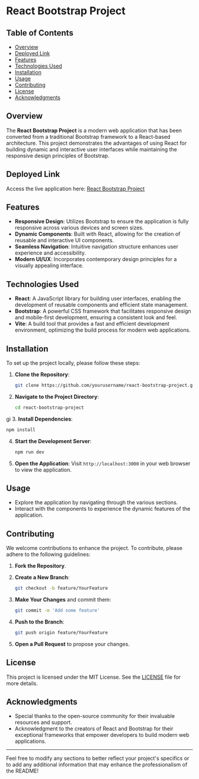 # React Bootstrap Project

## Table of Contents
- [Overview](#overview)
- [Deployed Link](#deployed-link)
- [Features](#features)
- [Technologies Used](#technologies-used)
- [Installation](#installation)
- [Usage](#usage)
- [Contributing](#contributing)
- [License](#license)
- [Acknowledgments](#acknowledgments)

## Overview
The **React Bootstrap Project** is a modern web application that has been converted from a traditional Bootstrap framework to a React-based architecture. This project demonstrates the advantages of using React for building dynamic and interactive user interfaces while maintaining the responsive design principles of Bootstrap.

## Deployed Link
Access the live application here: [React Bootstrap Project](https://react-bootstrap-project-lake.vercel.app/)

## Features
- **Responsive Design**: Utilizes Bootstrap to ensure the application is fully responsive across various devices and screen sizes.
- **Dynamic Components**: Built with React, allowing for the creation of reusable and interactive UI components.
- **Seamless Navigation**: Intuitive navigation structure enhances user experience and accessibility.
- **Modern UI/UX**: Incorporates contemporary design principles for a visually appealing interface.

## Technologies Used
- **React**: A JavaScript library for building user interfaces, enabling the development of reusable components and efficient state management.
- **Bootstrap**: A powerful CSS framework that facilitates responsive design and mobile-first development, ensuring a consistent look and feel.
- **Vite**: A build tool that provides a fast and efficient development environment, optimizing the build process for modern web applications.

## Installation
To set up the project locally, please follow these steps:

1. **Clone the Repository**:
   ```bash
   git clone https://github.com/yourusername/react-bootstrap-project.git
   ```

2. **Navigate to the Project Directory**:
   ```bash
   cd react-bootstrap-project
   ```
gi
3. **Install Dependencies**:
   ```bash
   npm install
   ```

4. **Start the Development Server**:
   ```bash
   npm run dev
   ```

5. **Open the Application**:
   Visit `http://localhost:3000` in your web browser to view the application.

## Usage
- Explore the application by navigating through the various sections.
- Interact with the components to experience the dynamic features of the application.

## Contributing
We welcome contributions to enhance the project. To contribute, please adhere to the following guidelines:

1. **Fork the Repository**.
2. **Create a New Branch**:
   ```bash
   git checkout -b feature/YourFeature
   ```

3. **Make Your Changes** and commit them:
   ```bash
   git commit -m 'Add some feature'
   ```

4. **Push to the Branch**:
   ```bash
   git push origin feature/YourFeature
   ```

5. **Open a Pull Request** to propose your changes.

## License
This project is licensed under the MIT License. See the [LICENSE](LICENSE) file for more details.

## Acknowledgments
- Special thanks to the open-source community for their invaluable resources and support.
- Acknowledgment to the creators of React and Bootstrap for their exceptional frameworks that empower developers to build modern web applications.

---

Feel free to modify any sections to better reflect your project's specifics or to add any additional information that may enhance the professionalism of the README!